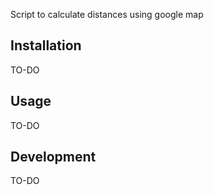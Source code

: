 Script to calculate distances using google map 

## Installation

TO-DO

## Usage

TO-DO

## Development

TO-DO